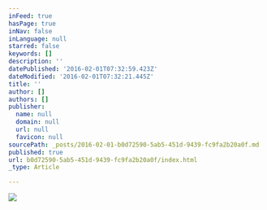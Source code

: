 ```yaml
---
inFeed: true
hasPage: true
inNav: false
inLanguage: null
starred: false
keywords: []
description: ''
datePublished: '2016-02-01T07:32:59.423Z'
dateModified: '2016-02-01T07:32:21.445Z'
title: ''
author: []
authors: []
publisher:
  name: null
  domain: null
  url: null
  favicon: null
sourcePath: _posts/2016-02-01-b0d72590-5ab5-451d-9439-fc9fa2b20a0f.md
published: true
url: b0d72590-5ab5-451d-9439-fc9fa2b20a0f/index.html
_type: Article

---
```

![](https://the-grid-user-content.s3-us-west-2.amazonaws.com/5f530647-4d07-43f3-9bc3-6f5b5e27304d.jpg)